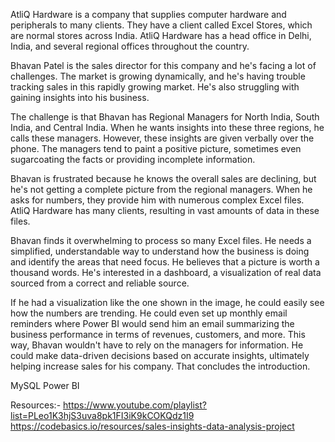 AtliQ Hardware is a company that supplies computer hardware and peripherals to many clients. They have a client called Excel Stores, which are normal stores across India. AtliQ Hardware has a head office in Delhi, India, and several regional offices throughout the country.

Bhavan Patel is the sales director for this company and he's facing a lot of challenges. The market is growing dynamically, and he's having trouble tracking sales in this rapidly growing market. He's also struggling with gaining insights into his business.

The challenge is that Bhavan has Regional Managers for North India, South India, and Central India. When he wants insights into these three regions, he calls these managers. However, these insights are given verbally over the phone. The managers tend to paint a positive picture, sometimes even sugarcoating the facts or providing incomplete information.

Bhavan is frustrated because he knows the overall sales are declining, but he's not getting a complete picture from the regional managers. When he asks for numbers, they provide him with numerous complex Excel files. AtliQ Hardware has many clients, resulting in vast amounts of data in these files.

Bhavan finds it overwhelming to process so many Excel files. He needs a simplified, understandable way to understand how the business is doing and identify the areas that need focus. He believes that a picture is worth a thousand words. He's interested in a dashboard, a visualization of real data sourced from a correct and reliable source.

If he had a visualization like the one shown in the image, he could easily see how the numbers are trending. He could even set up monthly email reminders where Power BI would send him an email summarizing the business performance in terms of revenues, customers, and more. This way, Bhavan wouldn't have to rely on the managers for information. He could make data-driven decisions based on accurate insights, ultimately helping increase sales for his company. That concludes the introduction.

MySQL
Power BI



Resources:-
    https://www.youtube.com/playlist?list=PLeo1K3hjS3uva8pk1FI3iK9kCOKQdz1I9
    https://codebasics.io/resources/sales-insights-data-analysis-project
